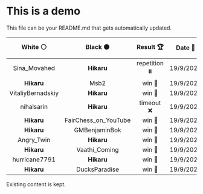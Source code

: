 # This is a demo

This file can be your README.md that gets automatically updated.

<!--START_SECTION:chessStats-->
<!-- Automatically generated with https://github.com/Balastrong/chess-stats-action -->

| White ⚪ | Black ⚫ | Result 🏆 | Date 📅 | Position 🗺️ |
|:---:|:---:|:---:|:---:|:---:|
| Sina_Movahed | **Hikaru** | repetition ⏸️ | 19/9/2023 | <a href="http://www.ee.unb.ca/cgi-bin/tervo/fen.pl?select=1k4nr/1p5p/pQp3q1/4n3/3B4/2P2p1B/PPKb1P2/7R w - -">Link</a> |
| **Hikaru** | Msb2 | win 🥇 | 19/9/2023 | <a href="http://www.ee.unb.ca/cgi-bin/tervo/fen.pl?select=8/7Q/7k/5Q2/8/6PP/5P1K/8 b - -">Link</a> |
| VitaliyBernadskiy | **Hikaru** | win 🥇 | 19/9/2023 | <a href="http://www.ee.unb.ca/cgi-bin/tervo/fen.pl?select=8/5pk1/6p1/8/p1NbR3/8/r4r1P/5RK1 w - -">Link</a> |
| nihalsarin | **Hikaru** | timeout ❌ | 19/9/2023 | <a href="http://www.ee.unb.ca/cgi-bin/tervo/fen.pl?select=4rk2/1pR2p1B/p6p/4r3/qP4QP/6P1/5PK1/8 b - -">Link</a> |
| **Hikaru** | FairChess_on_YouTube | win 🥇 | 19/9/2023 | <a href="http://www.ee.unb.ca/cgi-bin/tervo/fen.pl?select=6r1/2p4k/1p1p4/p2PpP1P/P1P1P3/1P3P2/7K/6R1 b - -">Link</a> |
| **Hikaru** | GMBenjaminBok | win 🥇 | 19/9/2023 | <a href="http://www.ee.unb.ca/cgi-bin/tervo/fen.pl?select=3Q4/3B1p1p/3p1kpP/p3p3/6P1/3qnP2/PPR5/1K3R2 b - -">Link</a> |
| Angry_Twin | **Hikaru** | win 🥇 | 19/9/2023 | <a href="http://www.ee.unb.ca/cgi-bin/tervo/fen.pl?select=8/8/8/8/5pk1/R3p3/1r6/5K2 w - -">Link</a> |
| **Hikaru** | Vaathi_Coming | win 🥇 | 19/9/2023 | <a href="http://www.ee.unb.ca/cgi-bin/tervo/fen.pl?select=r5k1/1p4bp/6p1/5p2/2B2N2/P1P4P/1P2K1b1/3R4 b - -">Link</a> |
| hurricane7791 | **Hikaru** | win 🥇 | 19/9/2023 | <a href="http://www.ee.unb.ca/cgi-bin/tervo/fen.pl?select=7r/1bk2p2/p3p3/P7/1pN1n1p1/6P1/1PP2PPp/3R1B1K w - -">Link</a> |
| **Hikaru** | DucksParadise | win 🥇 | 19/9/2023 | <a href="http://www.ee.unb.ca/cgi-bin/tervo/fen.pl?select=6r1/1q1r1k1p/p1bp3N/2p4p/2P2P2/1P2p3/PQ1R2PP/2R3K1 b - -">Link</a> |

<!--END_SECTION:chessStats-->

Existing content is kept.
